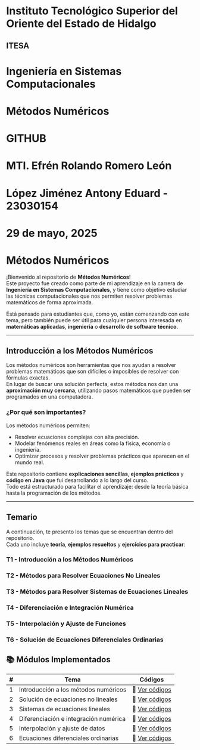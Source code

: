# Instituto Tecnológico Superior del Oriente del Estado de Hidalgo 
## ITESA
# Ingeniería en Sistemas Computacionales
# Métodos Numéricos
# GITHUB
# MTI. Efrén Rolando Romero León
# López Jiménez Antony Eduard - 23030154
# 29 de mayo, 2025


#  Métodos Numéricos

¡Bienvenido al repositorio de **Métodos Numéricos**!  
Este proyecto fue creado como parte de mi aprendizaje en la carrera de **Ingeniería en Sistemas Computacionales**, y tiene como objetivo estudiar las técnicas computacionales que nos permiten resolver problemas matemáticos de forma aproximada.

Está pensado para estudiantes que, como yo, están comenzando con este tema, pero también puede ser útil para cualquier persona interesada en **matemáticas aplicadas**, **ingeniería** o **desarrollo de software técnico**.

---

##  Introducción a los Métodos Numéricos

Los métodos numéricos son herramientas que nos ayudan a resolver problemas matemáticos que son difíciles o imposibles de resolver con fórmulas exactas.  
En lugar de buscar una solución perfecta, estos métodos nos dan una **aproximación muy cercana**, utilizando pasos matemáticos que pueden ser programados en una computadora.

###  ¿Por qué son importantes?

Los métodos numéricos permiten:

-  Resolver ecuaciones complejas con alta precisión.  
-  Modelar fenómenos reales en áreas como la física, economía o ingeniería.  
-  Optimizar procesos y resolver problemas prácticos que aparecen en el mundo real.

Este repositorio contiene **explicaciones sencillas**, **ejemplos prácticos** y **código en Java** que fui desarrollando a lo largo del curso.  
Todo está estructurado para facilitar el aprendizaje: desde la teoría básica hasta la programación de los métodos.

---

## Temario

A continuación, te presento los temas que se encuentran dentro del repositorio.  
Cada uno incluye **teoría**, **ejemplos resueltos** y **ejercicios para practicar**:

### T1 - Introducción a los Métodos Numéricos  
### T2 - Métodos para Resolver Ecuaciones No Lineales  
### T3 - Métodos para Resolver Sistemas de Ecuaciones Lineales  
### T4 - Diferenciación e Integración Numérica  
### T5 - Interpolación y Ajuste de Funciones  
### T6 - Solución de Ecuaciones Diferenciales Ordinarias

## 📚 Módulos Implementados

| # | Tema                                          | Códigos                                                                 |
|---|-----------------------------------------------|-------------------------------------------------------------------------|
| 1 | Introducción a los métodos numéricos          | 📁 [Ver códigos](https://github.com/ANTONY2812/M-todos-Num-ricos/tree/master/Tema%201) |
| 2 | Solución de ecuaciones no lineales            | 📁 [Ver códigos](https://github.com/ANTONY2812/M-todos-Num-ricos/tree/master/Tema%202) |
| 3 | Sistemas de ecuaciones lineales               | 📁 [Ver códigos](https://github.com/ANTONY2812/M-todos-Num-ricos/tree/master/Tema%203) |
| 4 | Diferenciación e integración numérica         | 📁 [Ver códigos](https://github.com/ANTONY2812/M-todos-Num-ricos/tree/master/Tema%204) |
| 5 | Interpolación y ajuste de datos               | 📁 [Ver códigos](https://github.com/ANTONY2812/M-todos-Num-ricos/tree/master/Tema%205) |
| 6 | Ecuaciones diferenciales ordinarias           | 📁 [Ver códigos](https://github.com/ANTONY2812/M-todos-Num-ricos/tree/master/Tema%206) |


